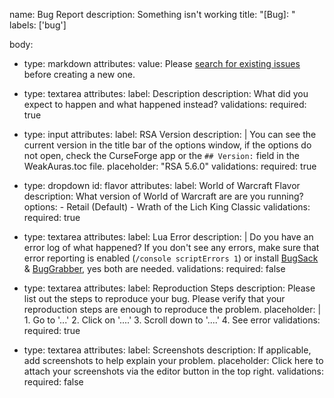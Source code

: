 name: Bug Report
description: Something isn't working
title: "[Bug]: "
labels: ['bug']

body:
  - type: markdown
      attributes:
      value: Please [search for existing issues](https://github.com/Caedilla/RSA/issues) before creating a new one.

  - type: textarea
      attributes:
          label: Description
          description: What did you expect to happen and what happened instead?
      validations:
          required: true

  - type: input
      attributes:
          label: RSA Version
          description: |
          You can see the current version in the title bar of the options window, if the options do not open, check the CurseForge app or the `## Version:` field in the WeakAuras.toc file.
          placeholder: "RSA 5.6.0"
      validations:
          required: true

  - type: dropdown
    id: flavor
    attributes:
        label: World of Warcraft Flavor
        description: What version of World of Warcraft are are you running?
        options:
            - Retail (Default)
            - Wrath of the Lich King Classic
    validations:
        required: true

  - type: textarea
    attributes:
        label: Lua Error
        description: |
            Do you have an error log of what happened? If you don't see any errors, make sure that error reporting is enabled (`/console scriptErrors 1`) or install [BugSack](https://www.curseforge.com/wow/addons/bugsack) & [BugGrabber](https://www.curseforge.com/wow/addons/bug-grabber), yes both are needed.
    validations:
        required: false

  - type: textarea
    attributes:
        label: Reproduction Steps
        description: Please list out the steps to reproduce your bug. Please verify that your reproduction steps are enough to reproduce the problem.
        placeholder: |
            1. Go to '...'
            2. Click on '....'
            3. Scroll down to '....'
            4. See error
    validations:
        required: true

  - type: textarea
    attributes:
        label: Screenshots
        description: If applicable, add screenshots to help explain your problem.
        placeholder: Click here to attach your screenshots via the editor button in the top right.
    validations:
        required: false